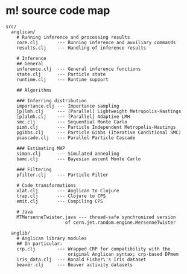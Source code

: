 # m! source code map

    src/
      anglican/
        # Running inference and processing results
        core.clj       --- Running inference and auxiliary commands
        results.clj    --- Handling of inference results

        # Inference 
        ## General
        inference.clj  --- General inference functions
        state.clj      --- Particle state
        runtime.clj    --- Runtime support

        ## Algorithms

        ### Inferring distribution
        importance.clj --- Importance sampling
        [p]lmh.clj     --- [Parallel] Lightweight Metropolis-Hastings
        [p]almh.clj    --- [Parallel] Adaptive LMH
        smc.clj        --- Sequential Monte Carlo
        pimh.clj       --- Particle Independent Metropolis-Hastings
        pgibbs.clj     --- Particle Gibbs (Iterative Conditional SMC)
        pcascade.clj   --- Parallel Particle Cascade

        ### Estimating MAP
        siman.clj      --- Simulated annealing
        bamc.clj	   --- Bayesian ascent Monte Carlo

        ### Filtering
        pfilter.clj    --- Particle Filter

        # Code transformations
        xlat.clj       --- Anglican to Clojure
        trap.clj       --- Clojure to CPS
        emit.clj       --- Compiling CPS 

        # Java
        MTMersenneTwister.java --- thread-safe synchronized version
                          of cern.jet.random.engine.MersenneTwister 

      anglib/
        # Anglican library modules
        ## In particular: 
        crp.clj        --- Wrapped CRP for compatibility with the
                           original Anglican syntax; crp-based DPmem
        iris_data.clj  --- Ronald Fisher\'s Iris dataset
        beaver.clj     --- Beaver activity datasets
